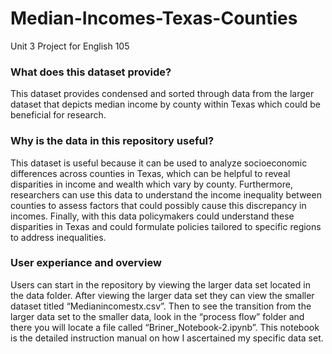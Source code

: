 # Median-Incomes-Texas-Counties
Unit 3 Project for English 105

### What does this dataset provide?
This dataset provides condensed and sorted through data from the larger dataset that depicts median income by county within Texas which could be beneficial for research. 

### Why is the data in this repository useful?
This dataset is useful because it can be used to analyze socioeconomic differences across counties in Texas, which can be helpful to reveal disparities in income and wealth which vary by county. Furthermore, researchers can use this data to understand the income inequality between counties to assess factors that could possibly cause this discrepancy in incomes. Finally, with this data policymakers could understand these disparities in Texas and could formulate policies tailored to specific regions to address inequalities. 

### User experiance and overview
Users can start in the repository by viewing the larger data set located in the data folder. After viewing the larger data set they can view the smaller dataset titled “Medianincomestx.csv”. Then to see the transition from the larger data set to the smaller data, look in the “process flow” folder and there you will locate a file called “Briner_Notebook-2.ipynb”. This notebook is the detailed instruction manual on how I ascertained my specific data set.

